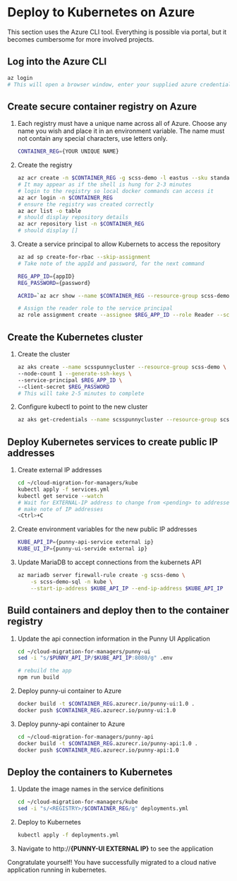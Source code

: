 # Deploy to Kubernetes on Azure

This section uses the Azure CLI tool. Everything is possible via portal, but it
becomes cumbersome for more involved projects.

## Log into the Azure CLI
```bash
az login
# This will open a browser window, enter your supplied azure credentials
```

## Create secure container registry on Azure 
1. Each registry must have a unique name across all of Azure. Choose any name
   you wish and place it in an environment variable. The name must not contain
   any special characters, use letters only.
    ```bash
    CONTAINER_REG={YOUR UNIQUE NAME}
    ```
1. Create the registry
    ``` bash
    az acr create -n $CONTAINER_REG -g scss-demo -l eastus --sku standard
    # It may appear as if the shell is hung for 2-3 minutes
    # login to the registry so local docker commands can access it
    az acr login -n $CONTAINER_REG
    # ensure the registry was created correctly
    az acr list -o table
    # should display repository details
    az acr repository list -n $CONTAINER_REG
    # should display []
    ```
1. Create a service principal to allow Kubernets to access the repository
    ```bash
    az ad sp create-for-rbac --skip-assignment
    # Take note of the appId and password, for the next command
    
    REG_APP_ID={appID}
    REG_PASSWORD={password}

    ACRID=`az acr show --name $CONTAINER_REG --resource-group scss-demo --query id --output tsv`

    # Assign the reader role to the service principal
    az role assignment create --assignee $REG_APP_ID --role Reader --scope $ACRID
    ```

## Create the Kubernetes cluster
1. Create the cluster
    ``` bash
    az aks create --name scsspunnycluster --resource-group scss-demo \
    --node-count 1 --generate-ssh-keys \
    --service-principal $REG_APP_ID \
    --client-secret $REG_PASSWORD
    # This will take 2-5 minutes to complete
    ```
1. Configure kubectl to point to the new cluster
      ``` bash
      az aks get-credentials --name scsspunnycluster --resource-group scss-demo
      ```
## Deploy Kubernetes services to create public IP addresses
1. Create external IP addresses
    ``` bash
    cd ~/cloud-migration-for-managers/kube
    kubectl apply -f services.yml
    kubectl get service --watch
    # Wait for EXTERNAL-IP address to change from <pending> to addresses
    # make note of IP addresses
    <Ctrl>+C
    ```
1. Create environment variables for the new public IP addresses
    ```bash
    KUBE_API_IP={punny-api-service external ip}
    KUBE_UI_IP={punny-ui-servide external ip}
    ```
1. Update MariaDB to accept connections from the kubernets API
    ``` bash
    az mariadb server firewall-rule create -g scss-demo \
        -s scss-demo-sql -n kube \
        --start-ip-address $KUBE_API_IP --end-ip-address $KUBE_API_IP
    ```

## Build containers and deploy then to the container registry
1. Update the api connection information in the Punny UI Application
    ``` bash
    cd ~/cloud-migration-for-managers/punny-ui
    sed -i "s/$PUNNY_API_IP/$KUBE_API_IP:8080/g" .env
    
    # rebuild the app
    npm run build
    ```
1. Deploy punny-ui container to Azure
    ``` bash
    docker build -t $CONTAINER_REG.azurecr.io/punny-ui:1.0 .
    docker push $CONTAINER_REG.azurecr.io/punny-ui:1.0
    ```
1. Deploy punny-api container to Azure
    ``` bash
    cd ~/cloud-migration-for-managers/punny-api
    docker build -t $CONTAINER_REG.azurecr.io/punny-api:1.0 .
    docker push $CONTAINER_REG.azurecr.io/punny-api:1.0
    ```

## Deploy the containers to Kubernetes
1. Update the image names in the service definitions
    ``` bash
    cd ~/cloud-migration-for-managers/kube
    sed -i "s/<REGISTRY>/$CONTAINER_REG/g" deployments.yml
    ```
1. Deploy to Kubernetes
    ``` bash
    kubectl apply -f deployments.yml
    ```
1. Navigate to http://**{PUNNY-UI EXTERNAL IP}** to see the application

Congratulate yourself! You have successfully migrated to a cloud native
application running in kubernetes.
